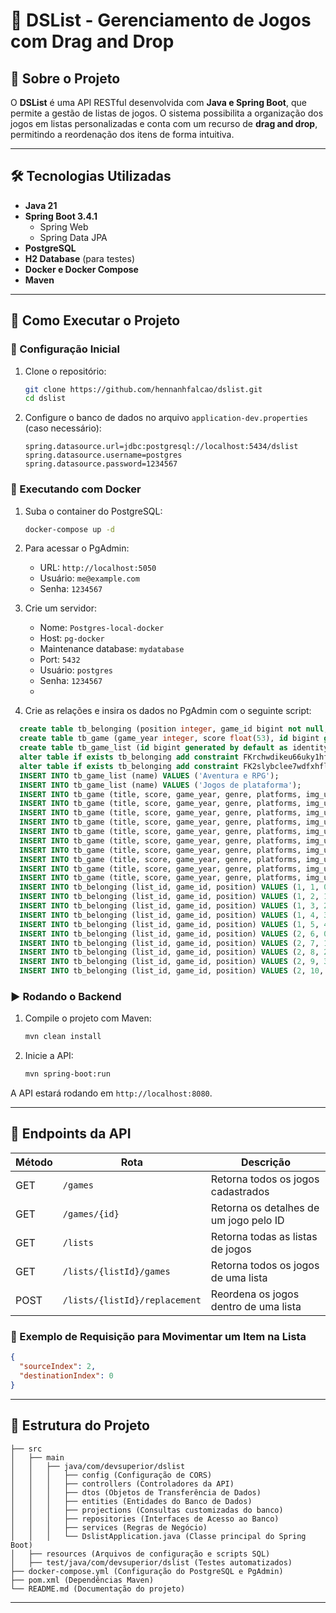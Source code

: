   # 📌 DSList - Gerenciamento de Jogos com Drag and Drop

## 📖 Sobre o Projeto

O **DSList** é uma API RESTful desenvolvida com **Java e Spring Boot**, que permite a gestão de listas de jogos. O sistema possibilita a organização dos jogos em listas personalizadas e conta com um recurso de **drag and drop**, permitindo a reordenação dos itens de forma intuitiva.

---

## 🛠 Tecnologias Utilizadas

- **Java 21**
- **Spring Boot 3.4.1**
  - Spring Web
  - Spring Data JPA
- **PostgreSQL**
- **H2 Database** (para testes)
- **Docker e Docker Compose**
- **Maven**

---

## 🚀 Como Executar o Projeto

### 🔧 Configuração Inicial

1. Clone o repositório:
   ```bash
   git clone https://github.com/hennanhfalcao/dslist.git
   cd dslist
   ```

2. Configure o banco de dados no arquivo `application-dev.properties` (caso necessário):
   ```properties
   spring.datasource.url=jdbc:postgresql://localhost:5434/dslist
   spring.datasource.username=postgres
   spring.datasource.password=1234567
   ```

### 🐳 Executando com Docker

1. Suba o container do PostgreSQL:
   ```bash
   docker-compose up -d
   ```

2. Para acessar o PgAdmin:
   - URL: `http://localhost:5050`
   - Usuário: `me@example.com`
   - Senha: `1234567`

3. Crie um servidor:
   - Nome: `Postgres-local-docker`
   - Host: `pg-docker`
   - Maintenance database: `mydatabase`
   - Port: `5432`
   - Usuário: `postgres`
   - Senha: `1234567`
   - 
4. Crie as relações e insira os dados no PgAdmin com o seguinte script:
  ```sql
    create table tb_belonging (position integer, game_id bigint not null, list_id bigint not null, primary key (game_id, list_id));
    create table tb_game (game_year integer, score float(53), id bigint generated by default as identity, genre varchar(255), img_url varchar(255), long_description TEXT, platforms varchar(255), short_description TEXT, title varchar(255), primary key (id));
    create table tb_game_list (id bigint generated by default as identity, name varchar(255), primary key (id));
    alter table if exists tb_belonging add constraint FKrchwdikeu66uky1hf75ym1kh foreign key (list_id) references tb_game_list;
    alter table if exists tb_belonging add constraint FK2slybclee7wdfxhfltbvqkgpg foreign key (game_id) references tb_game;
    INSERT INTO tb_game_list (name) VALUES ('Aventura e RPG');
    INSERT INTO tb_game_list (name) VALUES ('Jogos de plataforma');
    INSERT INTO tb_game (title, score, game_year, genre, platforms, img_url, short_description, long_description) VALUES ('Mass Effect Trilogy', 4.8, 2012, 'Role-playing (RPG), Shooter', 'XBox, Playstation, PC', 'https://raw.githubusercontent.com/devsuperior/java-spring-dslist/main/resources/1.png', 'Lorem ipsum dolor sit amet consectetur adipisicing elit. Odit esse officiis corrupti unde repellat non quibusdam! Id nihil itaque ipsum!', 'Lorem ipsum dolor sit amet consectetur adipisicing elit. Delectus dolorum illum placeat eligendi, quis maiores veniam. Incidunt dolorum, nisi deleniti dicta odit voluptatem nam provident temporibus reprehenderit blanditiis consectetur tenetur. Dignissimos blanditiis quod corporis iste, aliquid perspiciatis architecto quasi tempore ipsam voluptates ea ad distinctio, sapiente qui, amet quidem culpa.');
    INSERT INTO tb_game (title, score, game_year, genre, platforms, img_url, short_description, long_description) VALUES ('Red Dead Redemption 2', 4.7, 2018, 'Role-playing (RPG), Adventure', 'XBox, Playstation, PC', 'https://raw.githubusercontent.com/devsuperior/java-spring-dslist/main/resources/2.png', 'Lorem ipsum dolor sit amet consectetur adipisicing elit. Odit esse officiis corrupti unde repellat non quibusdam! Id nihil itaque ipsum!', 'Lorem ipsum dolor sit amet consectetur adipisicing elit. Delectus dolorum illum placeat eligendi, quis maiores veniam. Incidunt dolorum, nisi deleniti dicta odit voluptatem nam provident temporibus reprehenderit blanditiis consectetur tenetur. Dignissimos blanditiis quod corporis iste, aliquid perspiciatis architecto quasi tempore ipsam voluptates ea ad distinctio, sapiente qui, amet quidem culpa.');
    INSERT INTO tb_game (title, score, game_year, genre, platforms, img_url, short_description, long_description) VALUES ('The Witcher 3: Wild Hunt', 4.7, 2014, 'Role-playing (RPG), Adventure', 'XBox, Playstation, PC', 'https://raw.githubusercontent.com/devsuperior/java-spring-dslist/main/resources/3.png', 'Lorem ipsum dolor sit amet consectetur adipisicing elit. Odit esse officiis corrupti unde repellat non quibusdam! Id nihil itaque ipsum!', 'Lorem ipsum dolor sit amet consectetur adipisicing elit. Delectus dolorum illum placeat eligendi, quis maiores veniam. Incidunt dolorum, nisi deleniti dicta odit voluptatem nam provident temporibus reprehenderit blanditiis consectetur tenetur. Dignissimos blanditiis quod corporis iste, aliquid perspiciatis architecto quasi tempore ipsam voluptates ea ad distinctio, sapiente qui, amet quidem culpa.');
    INSERT INTO tb_game (title, score, game_year, genre, platforms, img_url, short_description, long_description) VALUES ('Sekiro: Shadows Die Twice', 3.8, 2019, 'Role-playing (RPG), Adventure', 'XBox, Playstation, PC', 'https://raw.githubusercontent.com/devsuperior/java-spring-dslist/main/resources/4.png', 'Lorem ipsum dolor sit amet consectetur adipisicing elit. Odit esse officiis corrupti unde repellat non quibusdam! Id nihil itaque ipsum!', 'Lorem ipsum dolor sit amet consectetur adipisicing elit. Delectus dolorum illum placeat eligendi, quis maiores veniam. Incidunt dolorum, nisi deleniti dicta odit voluptatem nam provident temporibus reprehenderit blanditiis consectetur tenetur. Dignissimos blanditiis quod corporis iste, aliquid perspiciatis architecto quasi tempore ipsam voluptates ea ad distinctio, sapiente qui, amet quidem culpa.');
    INSERT INTO tb_game (title, score, game_year, genre, platforms, img_url, short_description, long_description) VALUES ('Ghost of Tsushima', 4.6, 2012, 'Role-playing (RPG), Adventure', 'XBox, Playstation, PC', 'https://raw.githubusercontent.com/devsuperior/java-spring-dslist/main/resources/5.png', 'Lorem ipsum dolor sit amet consectetur adipisicing elit. Odit esse officiis corrupti unde repellat non quibusdam! Id nihil itaque ipsum!', 'Lorem ipsum dolor sit amet consectetur adipisicing elit. Delectus dolorum illum placeat eligendi, quis maiores veniam. Incidunt dolorum, nisi deleniti dicta odit voluptatem nam provident temporibus reprehenderit blanditiis consectetur tenetur. Dignissimos blanditiis quod corporis iste, aliquid perspiciatis architecto quasi tempore ipsam voluptates ea ad distinctio, sapiente qui, amet quidem culpa.');
    INSERT INTO tb_game (title, score, game_year, genre, platforms, img_url, short_description, long_description) VALUES ('Super Mario World', 4.7, 1990, 'Platform', 'Super Ness, PC', 'https://raw.githubusercontent.com/devsuperior/java-spring-dslist/main/resources/6.png', 'Lorem ipsum dolor sit amet consectetur adipisicing elit. Odit esse officiis corrupti unde repellat non quibusdam! Id nihil itaque ipsum!', 'Lorem ipsum dolor sit amet consectetur adipisicing elit. Delectus dolorum illum placeat eligendi, quis maiores veniam. Incidunt dolorum, nisi deleniti dicta odit voluptatem nam provident temporibus reprehenderit blanditiis consectetur tenetur. Dignissimos blanditiis quod corporis iste, aliquid perspiciatis architecto quasi tempore ipsam voluptates ea ad distinctio, sapiente qui, amet quidem culpa.');
    INSERT INTO tb_game (title, score, game_year, genre, platforms, img_url, short_description, long_description) VALUES ('Hollow Knight', 4.6, 2017, 'Platform', 'XBox, Playstation, PC', 'https://raw.githubusercontent.com/devsuperior/java-spring-dslist/main/resources/7.png', 'Lorem ipsum dolor sit amet consectetur adipisicing elit. Odit esse officiis corrupti unde repellat non quibusdam! Id nihil itaque ipsum!', 'Lorem ipsum dolor sit amet consectetur adipisicing elit. Delectus dolorum illum placeat eligendi, quis maiores veniam. Incidunt dolorum, nisi deleniti dicta odit voluptatem nam provident temporibus reprehenderit blanditiis consectetur tenetur. Dignissimos blanditiis quod corporis iste, aliquid perspiciatis architecto quasi tempore ipsam voluptates ea ad distinctio, sapiente qui, amet quidem culpa.');
    INSERT INTO tb_game (title, score, game_year, genre, platforms, img_url, short_description, long_description) VALUES ('Ori and the Blind Forest', 4, 2015, 'Platform', 'XBox, Playstation, PC', 'https://raw.githubusercontent.com/devsuperior/java-spring-dslist/main/resources/8.png', 'Lorem ipsum dolor sit amet consectetur adipisicing elit. Odit esse officiis corrupti unde repellat non quibusdam! Id nihil itaque ipsum!', 'Lorem ipsum dolor sit amet consectetur adipisicing elit. Delectus dolorum illum placeat eligendi, quis maiores veniam. Incidunt dolorum, nisi deleniti dicta odit voluptatem nam provident temporibus reprehenderit blanditiis consectetur tenetur. Dignissimos blanditiis quod corporis iste, aliquid perspiciatis architecto quasi tempore ipsam voluptates ea ad distinctio, sapiente qui, amet quidem culpa.');
    INSERT INTO tb_game (title, score, game_year, genre, platforms, img_url, short_description, long_description) VALUES ('Cuphead', 4.6, 2017, 'Platform', 'XBox, Playstation, PC', 'https://raw.githubusercontent.com/devsuperior/java-spring-dslist/main/resources/9.png', 'Lorem ipsum dolor sit amet consectetur adipisicing elit. Odit esse officiis corrupti unde repellat non quibusdam! Id nihil itaque ipsum!', 'Lorem ipsum dolor sit amet consectetur adipisicing elit. Delectus dolorum illum placeat eligendi, quis maiores veniam. Incidunt dolorum, nisi deleniti dicta odit voluptatem nam provident temporibus reprehenderit blanditiis consectetur tenetur. Dignissimos blanditiis quod corporis iste, aliquid perspiciatis architecto quasi tempore ipsam voluptates ea ad distinctio, sapiente qui, amet quidem culpa.');
    INSERT INTO tb_game (title, score, game_year, genre, platforms, img_url, short_description, long_description) VALUES ('Sonic CD', 4, 1993, 'Platform', 'Sega CD, PC', 'https://raw.githubusercontent.com/devsuperior/java-spring-dslist/main/resources/10.png', 'Lorem ipsum dolor sit amet consectetur adipisicing elit. Odit esse officiis corrupti unde repellat non quibusdam! Id nihil itaque ipsum!', 'Lorem ipsum dolor sit amet consectetur adipisicing elit. Delectus dolorum illum placeat eligendi, quis maiores veniam. Incidunt dolorum, nisi deleniti dicta odit voluptatem nam provident temporibus reprehenderit blanditiis consectetur tenetur. Dignissimos blanditiis quod corporis iste, aliquid perspiciatis architecto quasi tempore ipsam voluptates ea ad distinctio, sapiente qui, amet quidem culpa.');
    INSERT INTO tb_belonging (list_id, game_id, position) VALUES (1, 1, 0);
    INSERT INTO tb_belonging (list_id, game_id, position) VALUES (1, 2, 1);
    INSERT INTO tb_belonging (list_id, game_id, position) VALUES (1, 3, 2);
    INSERT INTO tb_belonging (list_id, game_id, position) VALUES (1, 4, 3);
    INSERT INTO tb_belonging (list_id, game_id, position) VALUES (1, 5, 4);
    INSERT INTO tb_belonging (list_id, game_id, position) VALUES (2, 6, 0);
    INSERT INTO tb_belonging (list_id, game_id, position) VALUES (2, 7, 1);
    INSERT INTO tb_belonging (list_id, game_id, position) VALUES (2, 8, 2);
    INSERT INTO tb_belonging (list_id, game_id, position) VALUES (2, 9, 3);
    INSERT INTO tb_belonging (list_id, game_id, position) VALUES (2, 10, 4);
  ```
### ▶️ Rodando o Backend

1. Compile o projeto com Maven:
   ```bash
   mvn clean install
   ```

2. Inicie a API:
   ```bash
   mvn spring-boot:run
   ```

A API estará rodando em `http://localhost:8080`.

---

## 🔄 Endpoints da API

| Método | Rota                          | Descrição |
|---------|-------------------------------|-------------|
| GET     | `/games`                       | Retorna todos os jogos cadastrados |
| GET     | `/games/{id}`                   | Retorna os detalhes de um jogo pelo ID |
| GET     | `/lists`                        | Retorna todas as listas de jogos |
| GET     | `/lists/{listId}/games`         | Retorna todos os jogos de uma lista |
| POST    | `/lists/{listId}/replacement`   | Reordena os jogos dentro de uma lista |

### 📌 Exemplo de Requisição para Movimentar um Item na Lista
```json
{
  "sourceIndex": 2,
  "destinationIndex": 0
}
```

---

## 📄 Estrutura do Projeto

```
├── src
│   ├── main
│   │   ├── java/com/devsuperior/dslist
│   │   │   ├── config (Configuração de CORS)
│   │   │   ├── controllers (Controladores da API)
│   │   │   ├── dtos (Objetos de Transferência de Dados)
│   │   │   ├── entities (Entidades do Banco de Dados)
│   │   │   ├── projections (Consultas customizadas do banco)
│   │   │   ├── repositories (Interfaces de Acesso ao Banco)
│   │   │   ├── services (Regras de Negócio)
│   │   │   └── DslistApplication.java (Classe principal do Spring Boot)
│   ├── resources (Arquivos de configuração e scripts SQL)
│   ├── test/java/com/devsuperior/dslist (Testes automatizados)
├── docker-compose.yml (Configuração do PostgreSQL e PgAdmin)
├── pom.xml (Dependências Maven)
└── README.md (Documentação do projeto)
```

---
